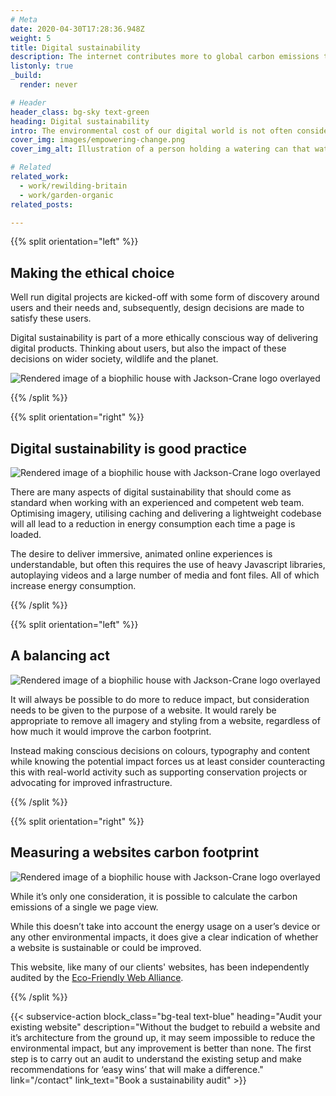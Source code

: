```yaml
---
# Meta
date: 2020-04-30T17:28:36.948Z
weight: 5
title: Digital sustainability
description: The internet contributes more to global carbon emissions than the aviation industry. We can help you reduce your online footprint and certify as climate-positive.
listonly: true
_build:
  render: never

# Header
header_class: bg-sky text-green
heading: Digital sustainability
intro: The environmental cost of our digital world is not often considered when trying to reduce our impact, but there are many ways we can make websites and other digital technologies more sustainable.
cover_img: images/empowering-change.png
cover_img_alt: Illustration of a person holding a watering can that waters many plants

# Related
related_work:
  - work/rewilding-britain
  - work/garden-organic
related_posts:

---
```


<div class="section--lg">

{{% split orientation="left" %}}

  ## Making the ethical choice

  Well run digital projects are kicked-off with some form of discovery around users and their needs and, subsequently, design decisions are made to satisfy these users.

  Digital sustainability is part of a more ethically conscious way of delivering digital products. Thinking about users, but also the impact of these decisions on wider society, wildlife and the planet.

  ![Rendered image of a biophilic house with Jackson-Crane logo overlayed](https://madebykind.imgix.net/work-jackson-crane-header.jpg)

{{% /split %}}

{{% split orientation="right" %}}

  ## Digital sustainability is good practice


  ![Rendered image of a biophilic house with Jackson-Crane logo overlayed](https://madebykind.imgix.net/work-jackson-crane-header.jpg)

  There are many aspects of digital sustainability that should come as standard when working with an experienced and competent web team. Optimising imagery, utilising caching and delivering a lightweight codebase will all lead to a reduction in energy consumption each time a page is loaded.

  The desire to deliver immersive, animated online experiences is understandable, but often this requires the use of heavy Javascript libraries, autoplaying videos and a large number of media and font files. All of which increase energy consumption.

{{% /split %}}

{{% split orientation="left" %}}

  ## A balancing act


  ![Rendered image of a biophilic house with Jackson-Crane logo overlayed](https://madebykind.imgix.net/work-jackson-crane-header.jpg)

  It will always be possible to do more to reduce impact, but consideration needs to be given to the purpose of a website. It would rarely be appropriate to remove all imagery and styling from a website, regardless of how much it would improve the carbon footprint.

  Instead making conscious decisions on colours, typography and content while knowing the potential impact forces us at least consider counteracting this with real-world activity such as supporting conservation projects or advocating for improved infrastructure.

{{% /split %}}

</div>


{{% split orientation="right" %}}

  ## Measuring a websites carbon footprint


  ![Rendered image of a biophilic house with Jackson-Crane logo overlayed](https://madebykind.imgix.net/work-jackson-crane-header.jpg)

  While it’s only one consideration, it is possible to calculate the carbon emissions of a single we page view.

  While this doesn’t take into account the energy usage on a user’s device or any other environmental impacts, it does give a clear indication of whether a website is sustainable or could be improved.

  This website, like many of our clients' websites, has been independently audited by the <a href="https://ecofriendlyweb.org/" target="_blank">Eco-Friendly Web Alliance</a>.

{{% /split %}}

</div>

{{< subservice-action
  block_class="bg-teal text-blue"
  heading="Audit your existing website"
  description="Without the budget to rebuild a website and it’s architecture from the ground up, it may seem impossible to reduce the environmental impact, but any improvement is better than none.  The first step is to carry out an audit to understand the existing setup and make recommendations for ‘easy wins’ that will make a difference."
  link="/contact"
  link_text="Book a sustainability audit" >}}
